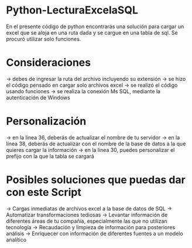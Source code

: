 # Python-LecturaExcelaSQL
En el presente código de python encontrarás una solución para cargar un excel que se aloja en una ruta dada y se cargue en una tabla de sql. Se procuró utilizar solo funciones.

# Consideraciones
-> debes de ingresar la ruta del archivo incluyendo su extensión
-> se hizo el código pensado en cargar solo archivos excel
-> se realizó el código usando funciones
-> se realiza la conexión Ms SQL, mediante la autenticación de Windows

# Personalización
-> en la línea 36, deberás de actualizar el nombre de tu servidor
-> en la línea 38, deberás de actualizar con el nombre de la base de datos a la que quieres cargar la información
-> en la linea 30, puedes personalizar el prefijo con la que la tabla se cargará

# Posibles soluciones que puedas dar con este Script
-> Cargas inmediatas de archivos excel a la base de datos de SQL
-> Automatizar transformaciones tediosas
-> Levantar información de diferentes áreas de tu compañía, especialmente las que no utilizan tecnología
-> Recaudación y limpieza de información para posteriores análisis
-> Enriquecer con información de diferentes fuentes a un modelo analítico
